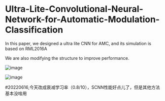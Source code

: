 # Ultra-Lite-Convolutional-Neural-Network-for-Automatic-Modulation-Classification

In this paper, we designed a ultra lite CNN for AMC, and its simulation is based on RML2016A

We are also modifying the structure to improve performance.

![image](https://user-images.githubusercontent.com/107237593/173319130-64a6e458-c5a7-4070-a322-c1962ef41abd.png)

![image](https://user-images.githubusercontent.com/107237593/173318852-8b09785b-788d-4ed2-a4a0-8d132536994f.png)

#20220616,今天改成衰减学习率（0.8/10），SCNN性能好点儿了，但是其他方法基本没啥用
